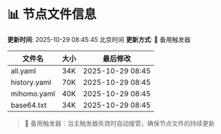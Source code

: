 # 📊 节点文件信息

**更新时间**: 2025-10-29 08:45:45 北京时间
**更新方式**: 🔄 备用触发器

| 文件名 | 大小 | 最后修改 |
|--------|------|----------|
| all.yaml | 34K | 2025-10-29 08:45 |
| history.yaml | 70K | 2025-10-29 08:45 |
| mihomo.yaml | 40K | 2025-10-29 08:45 |
| base64.txt | 34K | 2025-10-29 08:45 |

> 🔄 备用触发器：当主触发器失效时自动接管，确保节点文件的持续更新
